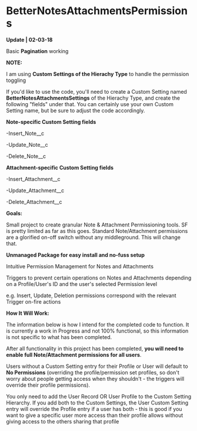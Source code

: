 # BetterNotesAttachmentsPermissions
<p><strong>Update | 02-03-18</strong></p>
<p>Basic <strong>Pagination</strong> working</p>

<p><strong>NOTE:</strong><p>
<p> I am using <strong>Custom Settings of the Hierachy Type</strong> to handle the permission toggling</p>
<p> If you'd like to use the code, you'll need to create a Custom Setting named <strong>BetterNotesAttachmentsSettings</strong> of the Hierachy Type, and create the following "fields" under that. You can certainly use your own Custom Setting name, but be sure to adjust the code accordingly.</p>
<p><strong>Note-specific Custom Setting fields</strong></p>
<p>-Insert_Note__c</p>
<p>-Update_Note__c</p>
<p>-Delete_Note__c</p>
<p><strong>Attachment-specific Custom Setting fields</strong></p>
<p>-Insert_Attachment__c</p>
<p>-Update_Attachment__c</p>
<p>-Delete_Attachment__c</p>

<p><strong>Goals:</strong></p>
<p>Small project to create granular Note & Attachment Permissioning tools. SF is pretty limited as far as this goes. Standard Note/Attachment permissions are a glorified on-off switch without any middleground. This will change that.</p>
<p><strong>Unmanaged Package for easy install and no-fuss setup</strong><p>
<p>Intuitive Permission Management for Notes and Attachments</p>
<p>Triggers to prevent certain operations on Notes and Attachments depending on a Profile/User's ID and the user's selected Permission level</p>
<p>e.g. Insert, Update, Deletion permissions correspond with the relevant Trigger on-fire actions</p>


<p><strong>How It Will Work:</strong></p>
<p>The information below is how I intend for the completed code to function. It is currently a work in Progress and not 100% functional, so this information is not specific to what has been completed.</p>
<p>After all functionality in this project has been completed, <strong>you will need to enable full Note/Attachment permissions for all users</strong>.</p>
<p>Users without a Custom Setting entry for their Profile or User will default to <strong>No Permissions</strong> (overriding the profile/permission set profiles, so don't worry about people getting access when they shouldn't - the triggers will override their profile permissions).</p>
<p> You only need to add the User Record OR User Profile to the Custom Setting Hierarchy. If you add both to the Custom Settings, the User Custom Setting entry will override the Profile entry if a user has both - this is good if you want to give a specific user more access than their profile allows without giving access to the others sharing that profile</p>

